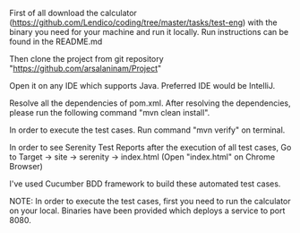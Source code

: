 First of all download the calculator (https://github.com/Lendico/coding/tree/master/tasks/test-eng) with the binary you need for your machine and run it locally. Run instructions can be found in the README.md

Then clone the project from git repository "https://github.com/arsalaninam/Project"

Open it on any IDE which supports Java. Preferred IDE would be IntelliJ.

Resolve all the dependencies of pom.xml. After resolving the dependencies, please run the following command "mvn clean install".

In order to execute the test cases. Run command "mvn verify" on terminal.

In order to see Serenity Test Reports after the execution of all test cases, Go to Target -> site -> serenity -> index.html (Open "index.html" on Chrome Browser)

I've used Cucumber BDD framework to build these automated test cases.

NOTE: In order to execute the test cases, first you need to run the calculator on your local. Binaries have been provided which deploys a service to port 8080.
